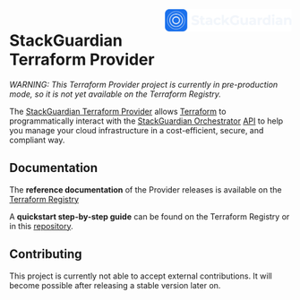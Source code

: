 <a href="https://www.stackguardian.io/">
    <img src=".github/stackguardian_logo.svg" alt="stackguardian logo" title="stackguardian" align="right" height="40" />
</a>

# StackGuardian Terraform Provider


_*WARNING:* This Terraform Provider project is currently in pre-production mode, so it is not yet available on the Terraform Registry._


The [StackGuardian Terraform Provider](https://github.com/StackGuardian/terraform-provider-stackguardian) allows [Terraform](https://www.terraform.io/) to programmatically interact with the [StackGuardian Orchestrator](https://docs.stackguardian.io/) [API](https://docs.stackguardian.io/docs/api/overview) to help you manage your cloud infrastructure in a cost-efficient, secure, and compliant way.



## Documentation

The **reference documentation** of the Provider releases is available on the [Terraform Registry](https://registry.terraform.io/providers/StackGuardian/stackguardian/latest/docs)

A **quickstart step-by-step guide** can be found on the Terraform Registry or in this [repository](docs/guides/quickstart.md).


## Contributing
This project is currently not able to accept external contributions.
It will become possible after releasing a stable version later on.
